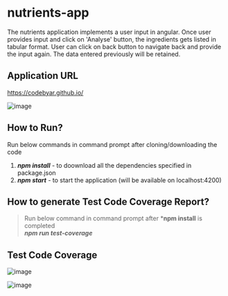 # nutrients-app
The nutrients application implements a user input in angular. Once user provides input and click on 'Analyse' button, the ingredients gets listed in tabular format. User can click on back button to navigate back and provide the input again. The data entered previously will be retained.

## Application URL
https://codebyar.github.io/

![image](https://user-images.githubusercontent.com/39939363/112422881-98ca5480-8d57-11eb-84c4-23bc1996e088.png)

## How to Run?
Run below commands in command prompt after cloning/downloading the code
1. ***npm install*** - to doownload all the dependencies specified in package.json
2. ***npm start*** - to start the application (will be available on localhost:4200)

## How to generate Test Code Coverage Report?
> Run below command in command prompt after ***npm install** is completed\
***npm run test-coverage***

## Test Code Coverage
![image](https://user-images.githubusercontent.com/39939363/112422708-4ee16e80-8d57-11eb-8b3f-96279d2adc80.png)

![image](https://user-images.githubusercontent.com/39939363/112422790-72a4b480-8d57-11eb-921a-468b6cd4ccd4.png)
